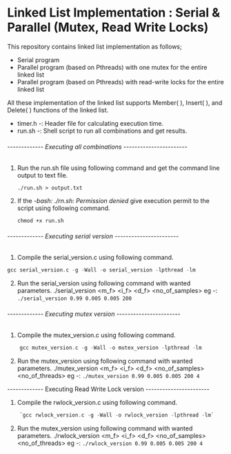 # Linked List Implementation : Serial & Parallel (Mutex, Read Write Locks)

This repository contains linked list implementation as follows; 
  - Serial program
  - Parallel program (based on Pthreads) with one mutex for the entire linked list
  - Parallel program (based on Pthreads) with read-write locks for the entire linked list
  
All these implementation of the linked list supports Member( ), Insert( ), and Delete( ) functions of the linked list.

- timer.h -: Header file for calculating execution time.
- run.sh -: Shell script to run all combinations and get results.

###### ------------- Executing all combinations -----------------------

1. Run the run.sh file using following command and get the command line output to text file.
	
	`./run.sh > output.txt`

2. If the *-bash: ./rn.sh: Permission denied* give execution permit to the script using following command.

	`chmod +x run.sh`

###### ------------- Executing serial version -----------------------

1. Compile the serial_version.c using following command.
```C
gcc serial_version.c -g -Wall -o serial_version -lpthread -lm
```
2. Run the serial_version using following command with wanted parameters.
	./serial_version <m_f> <i_f> <d_f> <no_of_samples>
	eg -: `./serial_version 0.99 0.005 0.005 200`

###### ------------- Executing mutex version -----------------------

1. Compile the mutex_version.c using following command.

```C
	gcc mutex_version.c -g -Wall -o mutex_version -lpthread -lm
````
2. Run the mutex_version using following command with wanted parameters.
	./mutex_version <m_f> <i_f> <d_f> <no_of_samples> <no_of_threads>
	eg -: `./mutex_version 0.99 0.005 0.005 200 4`


------------- Executing Read Write Lock version -----------------------

1. Compile the rwlock_version.c using following command.
```C
	`gcc rwlock_version.c -g -Wall -o rwlock_version -lpthread -lm`
```
2. Run the mutex_version using following command with wanted parameters.
	./rwlock_version <m_f> <i_f> <d_f> <no_of_samples> <no_of_threads>
	eg -: `./rwlock_version 0.99 0.005 0.005 200 4`
